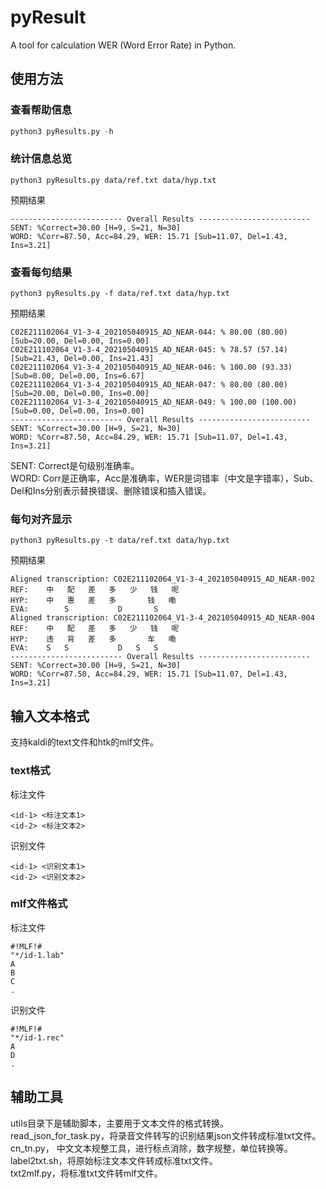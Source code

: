 # pyResult
A tool for calculation WER (Word Error Rate) in Python.

## 使用方法

### 查看帮助信息
```python
python3 pyResults.py -h
```

### 统计信息总览
```
python3 pyResults.py data/ref.txt data/hyp.txt
```
预期结果
```
------------------------- Overall Results -------------------------
SENT: %Correct=30.00 [H=9, S=21, N=30]
WORD: %Corr=87.50, Acc=84.29, WER: 15.71 [Sub=11.07, Del=1.43, Ins=3.21]
```

### 查看每句结果
```
python3 pyResults.py -f data/ref.txt data/hyp.txt
```
预期结果
```
C02E211102064_V1-3-4_202105040915_AD_NEAR-044: % 80.00 (80.00) [Sub=20.00, Del=0.00, Ins=0.00]
C02E211102064_V1-3-4_202105040915_AD_NEAR-045: % 78.57 (57.14) [Sub=21.43, Del=0.00, Ins=21.43]
C02E211102064_V1-3-4_202105040915_AD_NEAR-046: % 100.00 (93.33) [Sub=0.00, Del=0.00, Ins=6.67]
C02E211102064_V1-3-4_202105040915_AD_NEAR-047: % 80.00 (80.00) [Sub=20.00, Del=0.00, Ins=0.00]
C02E211102064_V1-3-4_202105040915_AD_NEAR-049: % 100.00 (100.00) [Sub=0.00, Del=0.00, Ins=0.00]
------------------------- Overall Results -------------------------
SENT: %Correct=30.00 [H=9, S=21, N=30]
WORD: %Corr=87.50, Acc=84.29, WER: 15.71 [Sub=11.07, Del=1.43, Ins=3.21]
```
SENT: Correct是句级别准确率。  
WORD: Corr是正确率，Acc是准确率，WER是词错率（中文是字错率），Sub、Del和Ins分别表示替换错误、删除错误和插入错误。

### 每句对齐显示
```
python3 pyResults.py -t data/ref.txt data/hyp.txt
```
预期结果
```
Aligned transcription: C02E211102064_V1-3-4_202105040915_AD_NEAR-002
REF:	中	配	差	多	少	钱	呢	
HYP:	中	惠	差	多	 	钱	嘞	
EVA:	 	S	 	 	D	 	S	
Aligned transcription: C02E211102064_V1-3-4_202105040915_AD_NEAR-004
REF:	中	配	差	多	少	钱	呢	
HYP:	违	背	差	多	 	车	嘞	
EVA:	S	S	 	 	D	S	S	
------------------------- Overall Results -------------------------
SENT: %Correct=30.00 [H=9, S=21, N=30]
WORD: %Corr=87.50, Acc=84.29, WER: 15.71 [Sub=11.07, Del=1.43, Ins=3.21]
```

## 输入文本格式
支持kaldi的text文件和htk的mlf文件。

### text格式
标注文件
```
<id-1> <标注文本1>
<id-2> <标注文本2>
```
识别文件
```
<id-1> <识别文本1>
<id-2> <识别文本2>
```

### mlf文件格式
标注文件
```
#!MLF!#
"*/id-1.lab"
A
B
C
.
```
识别文件
```
#!MLF!#
"*/id-1.rec"
A
D
.
```

## 辅助工具
utils目录下是辅助脚本，主要用于文本文件的格式转换。  
read_json_for_task.py，将录音文件转写的识别结果json文件转成标准txt文件。  
cn_tn.py， 中文文本规整工具，进行标点消除，数字规整，单位转换等。
label2txt.sh，将原始标注文本文件转成标准txt文件。  
txt2mlf.py，将标准txt文件转mlf文件。  
